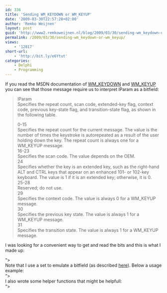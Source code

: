 ```yaml
---
id: 336
title: 'Sending WM_KEYDOWN or WM_KEYUP'
date: '2009-03-30T22:57:28+02:00'
author: 'Remko Weijnen'
layout: post
guid: 'http://www2.remkoweijnen.nl/blog/2009/03/30/sending-wm_keydown-or-wm_keyup/'
permalink: /2009/03/30/sending-wm_keydown-or-wm_keyup/
views:
    - '12817'
short-url:
    - 'http://bit.ly/e6Ytut'
categories:
    - Delphi
    - Programming
---
```


If you read the MSDN documentation of [WM\_KEYDOWN](http://msdn.microsoft.com/en-us/library/ms646280(VS.85).aspx) and [WM\_KEYUP](http://msdn.microsoft.com/en-us/library/ms646281(VS.85).aspx) you can see that those message require us to interpret lParam as a bitfield:

> lParam  
> Specifies the repeat count, scan code, extended-key flag, context code, previous key-state flag, and transition-state flag, as shown in the following table.
> 
> 0-15  
> Specifies the repeat count for the current message. The value is the number of times the keystroke is autorepeated as a result of the user holding down the key. The repeat count is always one for a WM\_KEYUP message.  
> 16-23  
> Specifies the scan code. The value depends on the OEM.  
> 24  
> Specifies whether the key is an extended key, such as the right-hand ALT and CTRL keys that appear on an enhanced 101- or 102-key keyboard. The value is 1 if it is an extended key; otherwise, it is 0.  
> 25-28  
> Reserved; do not use.  
> 29  
> Specifies the context code. The value is always 0 for a WM\_KEYUP message.  
> 30  
> Specifies the previous key state. The value is always 1 for a WM\_KEYUP message.  
> 31  
> Specifies the transition state. The value is always 1 for a WM\_KEYUP message.

I was looking for a convenient way to get and read the bits and this is what I made up:  
  
“&gt;  
Note that I use a set to emulate a bitfield (as described [here](http://192.168.40.25:8081/2008/05/01/working-with-bitfields-in-delphi/)). Below a usage example:  
“&gt;  
I also wrote some helper functions that might be helpfull:  
“&gt;